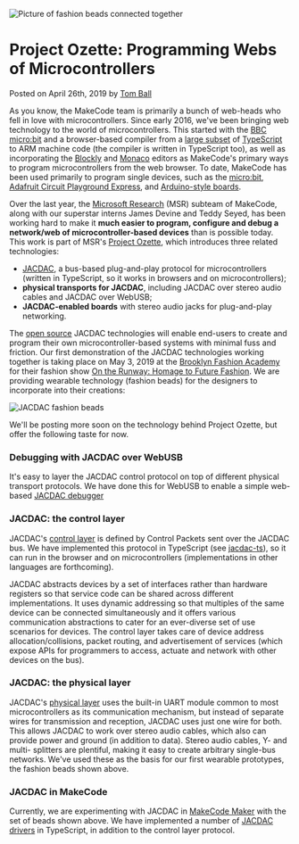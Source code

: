 ![Picture of fashion beads connected together](/static/blog/ozette/networked.jpg)

# Project Ozette: Programming Webs of Microcontrollers

Posted on April 26th, 2019 by [Tom Ball](https://www.microsoft.com/en-us/research/people/tball/)

As you know, the MakeCode team is primarily a bunch of web-heads who fell in love with
microcontrollers. Since early 2016, we've been bringing web technology to the world of microcontrollers. This started with the [BBC micro:bit](https://microbit.org) and a browser-based 
compiler from a [large subset](/language) of [TypeScript](http://www.typescriptlang.org/) 
to ARM machine code (the compiler is written in TypeScript too), 
as well as incorporating the [Blockly](https://developers.google.com/blockly/) and [Monaco](https://microsoft.github.io/monaco-editor/index.html) 
editors as MakeCode's primary ways to program microcontrollers from the web browser.
To date, MakeCode has been used primarily to program single devices, 
such as the [micro:bit](https://makecode.microbit.org), 
[Adafruit Circuit Playground Express](https://makecode.adafruit.com), 
and [Arduino-style boards](https://maker.makecode.com).

Over the last year, the [Microsoft Research](https://research.microsoft.com) (MSR) subteam of MakeCode, 
along with our superstar interns James Devine and Teddy Seyed, 
has been working hard to make it **much easier to program, configure and debug a network/web of microcontroller-based devices** than is possible today.
This work is part of MSR's 
[Project Ozette](https://www.microsoft.com/en-us/research/project/ozette/),
which introduces three related technologies:
- [JACDAC](https://jacdac.org), a bus-based plug-and-play protocol for microcontrollers (written in TypeScript, so it works in browsers and on microcontrollers); 
- **physical transports for JACDAC**, including JACDAC over stereo audio cables and JACDAC over WebUSB;
- **JACDAC-enabled boards** with stereo audio jacks for plug-and-play networking.

The [open source](https://github.com/jacdac) 
JACDAC technologies will enable end-users to create and program their 
own microcontroller-based systems with minimal fuss and friction.
Our first demonstration of the JACDAC technologies working together is taking place
on May 3, 2019 at the [Brooklyn Fashion Academy](https://www.bklynlibrary.org/bklyn-fashion-academy)
for their fashion show [On the Runway: Homage to Future Fashion](https://www.eventbrite.com/e/bklyn-fashion-academy-presents-on-the-runway-homage-to-future-fashion-show-tickets-59616896743).
We are providing wearable technology (fashion beads) for the  designers to incorporate into their creations:

![JACDAC fashion beads](/static/blog/ozette/beads.jpg)

We'll be posting more soon on the technology behind Project Ozette, but offer the following taste for now.

### Debugging with JACDAC over WebUSB

It's easy to layer the JACDAC control protocol on top of different physical transport protocols. 
We have done this for WebUSB to enable a simple web-based [JACDAC debugger](https://jacdac.org/debug)

### JACDAC: the control layer

JACDAC's [control layer](https://jacdac.org/#control-layer) is defined by Control Packets sent over the JACDAC bus.  We have implemented this protocol in TypeScript (see [jacdac-ts](https://github.com/jacdac/jacdac-ts)), so it can run in the browser and on microcontrollers (implementations in other languages are forthcoming).

JACDAC abstracts devices by a set of interfaces rather than hardware registers so that service code can be shared across different implementations. It uses dynamic addressing so that multiples of the same device can be connected simultaneously and it offers various communication abstractions to cater for an ever-diverse set of use scenarios for devices. 
The control layer takes care of
device address allocation/collisions, packet routing, and advertisement of services (which expose APIs for programmers to access, actuate and network with other devices on the bus).

### JACDAC: the physical layer

JACDAC's [physical layer](https://jacdac.org/#physical-layer-specifications) uses the built-in UART module common to most microcontrollers as its communication mechanism, but instead of separate wires for transmission and reception, JACDAC uses just one wire for both.
This allows JACDAC to work over stereo audio cables, which also
can provide power and ground (in addition to data).
Stereo audio cables, Y- and multi- splitters are plentiful, 
making it easy to create arbitrary single-bus networks. We've
used these as the basis for our first wearable prototypes,
the fashion beads shown above.

### JACDAC in MakeCode

Currently, we are experimenting with JACDAC in [MakeCode Maker](https://maker.makecode.com)
with the set of beads shown above. We have implemented a number of [JACDAC drivers](https://github.com/Microsoft/pxt-common-packages/tree/master/libs/jacdac-drivers) in TypeScript, in addition to
the control layer protocol.


